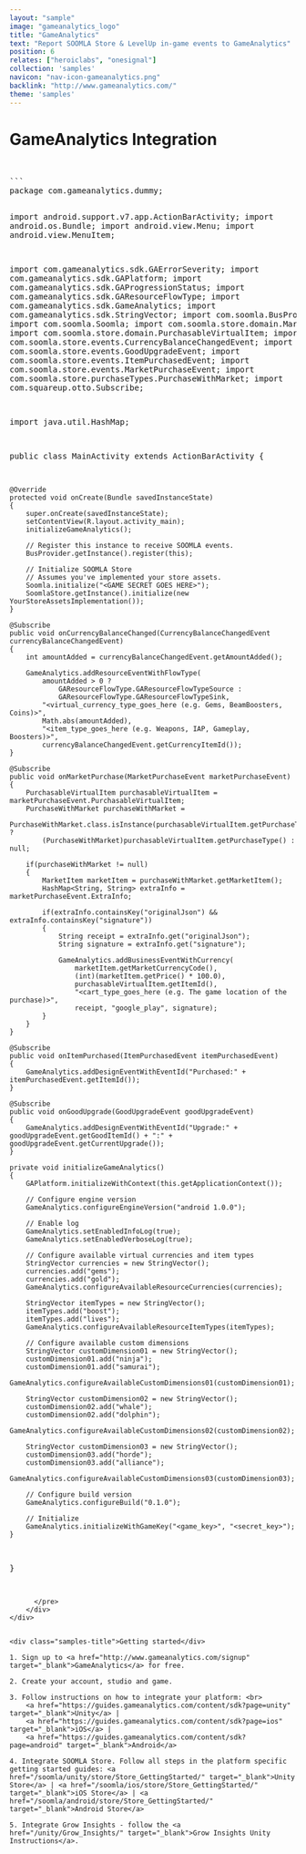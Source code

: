 ```yaml
---
layout: "sample"
image: "gameanalytics_logo"
title: "GameAnalytics"
text: "Report SOOMLA Store & LevelUp in-game events to GameAnalytics"
position: 6
relates: ["heroiclabs", "onesignal"]
collection: 'samples'
navicon: "nav-icon-gameanalytics.png"
backlink: "http://www.gameanalytics.com/"
theme: 'samples'
---
```


# GameAnalytics Integration

<br>

<div>
    <div role="tabpanel" class="tab-pane" id="sample-android">
      <pre>
```
package com.gameanalytics.dummy;

import android.support.v7.app.ActionBarActivity;
import android.os.Bundle;
import android.view.Menu;
import android.view.MenuItem;

import com.gameanalytics.sdk.GAErrorSeverity;
import com.gameanalytics.sdk.GAPlatform;
import com.gameanalytics.sdk.GAProgressionStatus;
import com.gameanalytics.sdk.GAResourceFlowType;
import com.gameanalytics.sdk.GameAnalytics;
import com.gameanalytics.sdk.StringVector;
import com.soomla.BusProvider;
import com.soomla.Soomla;
import com.soomla.store.domain.MarketItem;
import com.soomla.store.domain.PurchasableVirtualItem;
import com.soomla.store.events.CurrencyBalanceChangedEvent;
import com.soomla.store.events.GoodUpgradeEvent;
import com.soomla.store.events.ItemPurchasedEvent;
import com.soomla.store.events.MarketPurchaseEvent;
import com.soomla.store.purchaseTypes.PurchaseWithMarket;
import com.squareup.otto.Subscribe;

import java.util.HashMap;


public class MainActivity extends ActionBarActivity
{

	@Override
	protected void onCreate(Bundle savedInstanceState)
	{
		super.onCreate(savedInstanceState);
		setContentView(R.layout.activity_main);
		initializeGameAnalytics();

        // Register this instance to receive SOOMLA events.
        BusProvider.getInstance().register(this);

        // Initialize SOOMLA Store
        // Assumes you've implemented your store assets.
		Soomla.initialize("<GAME SECRET GOES HERE>");
        SoomlaStore.getInstance().initialize(new YourStoreAssetsImplementation());
	}

	@Subscribe
	public void onCurrencyBalanceChanged(CurrencyBalanceChangedEvent currencyBalanceChangedEvent)
	{
		int amountAdded = currencyBalanceChangedEvent.getAmountAdded();

		GameAnalytics.addResourceEventWithFlowType(
		    amountAdded > 0 ?
		        GAResourceFlowType.GAResourceFlowTypeSource :
		        GAResourceFlowType.GAResourceFlowTypeSink,
            "<virtual_currency_type_goes_here (e.g. Gems, BeamBoosters, Coins)>",
            Math.abs(amountAdded),
            "<item_type_goes_here (e.g. Weapons, IAP, Gameplay, Boosters)>",
            currencyBalanceChangedEvent.getCurrencyItemId());
	}

	@Subscribe
	public void onMarketPurchase(MarketPurchaseEvent marketPurchaseEvent)
	{
		PurchasableVirtualItem purchasableVirtualItem = marketPurchaseEvent.PurchasableVirtualItem;
		PurchaseWithMarket purchaseWithMarket =
		    PurchaseWithMarket.class.isInstance(purchasableVirtualItem.getPurchaseType()) ?
		    (PurchaseWithMarket)purchasableVirtualItem.getPurchaseType() : null;

		if(purchaseWithMarket != null)
		{
			MarketItem marketItem = purchaseWithMarket.getMarketItem();
			HashMap<String, String> extraInfo = marketPurchaseEvent.ExtraInfo;

			if(extraInfo.containsKey("originalJson") && extraInfo.containsKey("signature"))
			{
				String receipt = extraInfo.get("originalJson");
				String signature = extraInfo.get("signature");

				GameAnalytics.addBusinessEventWithCurrency(
				    marketItem.getMarketCurrencyCode(),
				    (int)(marketItem.getPrice() * 100.0),
				    purchasableVirtualItem.getItemId(),
				    "<cart_type_goes_here (e.g. The game location of the purchase)>",
                    receipt, "google_play", signature);
			}
		}
	}

	@Subscribe
	public void onItemPurchased(ItemPurchasedEvent itemPurchasedEvent)
	{
		GameAnalytics.addDesignEventWithEventId("Purchased:" + itemPurchasedEvent.getItemId());
	}

	@Subscribe
	public void onGoodUpgrade(GoodUpgradeEvent goodUpgradeEvent)
	{
		GameAnalytics.addDesignEventWithEventId("Upgrade:" + goodUpgradeEvent.getGoodItemId() + ":" + goodUpgradeEvent.getCurrentUpgrade());
	}

	private void initializeGameAnalytics()
	{
		GAPlatform.initializeWithContext(this.getApplicationContext());

		// Configure engine version
		GameAnalytics.configureEngineVersion("android 1.0.0");

		// Enable log
		GameAnalytics.setEnabledInfoLog(true);
		GameAnalytics.setEnabledVerboseLog(true);

		// Configure available virtual currencies and item types
		StringVector currencies = new StringVector();
		currencies.add("gems");
		currencies.add("gold");
		GameAnalytics.configureAvailableResourceCurrencies(currencies);

		StringVector itemTypes = new StringVector();
		itemTypes.add("boost");
		itemTypes.add("lives");
		GameAnalytics.configureAvailableResourceItemTypes(itemTypes);

		// Configure available custom dimensions
		StringVector customDimension01 = new StringVector();
		customDimension01.add("ninja");
		customDimension01.add("samurai");
		GameAnalytics.configureAvailableCustomDimensions01(customDimension01);

		StringVector customDimension02 = new StringVector();
		customDimension02.add("whale");
		customDimension02.add("dolphin");
		GameAnalytics.configureAvailableCustomDimensions02(customDimension02);

		StringVector customDimension03 = new StringVector();
		customDimension03.add("horde");
		customDimension03.add("alliance");
		GameAnalytics.configureAvailableCustomDimensions03(customDimension03);

		// Configure build version
		GameAnalytics.configureBuild("0.1.0");

		// Initialize
		GameAnalytics.initializeWithGameKey("<game_key>", "<secret_key>");
	}
}
```
      </pre>
    </div>
</div>


<div class="samples-title">Getting started</div>

1. Sign up to <a href="http://www.gameanalytics.com/signup" target="_blank">GameAnalytics</a> for free.

2. Create your account, studio and game.

3. Follow instructions on how to integrate your platform: <br>
    <a href="https://guides.gameanalytics.com/content/sdk?page=unity" target="_blank">Unity</a> |
    <a href="https://guides.gameanalytics.com/content/sdk?page=ios" target="_blank">iOS</a> |
    <a href="https://guides.gameanalytics.com/content/sdk?page=android" target="_blank">Android</a>

4. Integrate SOOMLA Store. Follow all steps in the platform specific getting started guides: <a href="/soomla/unity/store/Store_GettingStarted/" target="_blank">Unity Store</a> | <a href="/soomla/ios/store/Store_GettingStarted/" target="_blank">iOS Store</a> | <a href="/soomla/android/store/Store_GettingStarted/" target="_blank">Android Store</a>

5. Integrate Grow Insights - follow the <a href="/unity/Grow_Insights/" target="_blank">Grow Insights Unity Instructions</a>.
